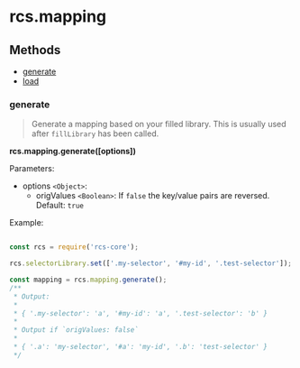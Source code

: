 # rcs.mapping

## Methods
- [generate](#generate)
- [load](#load)

### generate

> Generate a mapping based on your filled library. This is usually used after `fillLibrary` has been called.

**rcs.mapping.generate([options])**

Parameters:
- options `<Object>`:
  - origValues `<Boolean>`: If `false` the key/value pairs are reversed. Default: `true`

Example:

```js

const rcs = require('rcs-core');

rcs.selectorLibrary.set(['.my-selector', '#my-id', '.test-selector']);

const mapping = rcs.mapping.generate();
/**
 * Output:
 *
 * { '.my-selector': 'a', '#my-id': 'a', '.test-selector': 'b' }
 *
 * Output if `origValues: false`
 *
 * { '.a': 'my-selector', '#a': 'my-id', '.b': 'test-selector' }
 */
